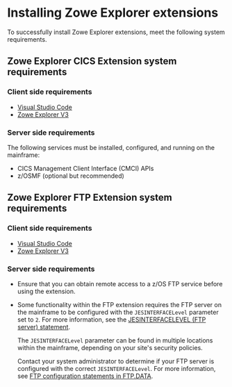 # Installing Zowe Explorer extensions

To successfully install Zowe Explorer extensions, meet the following system requirements.

## Zowe Explorer CICS Extension system requirements

### Client side requirements

- [Visual Studio Code](https://code.visualstudio.com/download)
- [Zowe Explorer V3](../user-guide/ze-install#installing-zowe-explorer)

### Server side requirements

The following services must be installed, configured, and running on the mainframe:

- CICS Management Client Interface (CMCI) APIs
- z/OSMF (optional but recommended)

## Zowe Explorer FTP Extension system requirements

### Client side requirements

- [Visual Studio Code](https://code.visualstudio.com/download)
- [Zowe Explorer V3](../user-guide/ze-install#installing-zowe-explorer)

### Server side requirements

- Ensure that you can obtain remote access to a z/OS FTP service before using the extension.

- Some functionality within the FTP extension requires the FTP server on the mainframe to be configured with the `JESINTERFACELevel` parameter set to `2`. For more information, see the [JESINTERFACELEVEL (FTP server) statement](https://www.ibm.com/docs/en/zos/2.5.0?topic=protocol-jesinterfacelevel-ftp-server-statement).

     The `JESINTERFACELevel` parameter can be found in multiple locations within the mainframe, depending on your site's security policies.

    Contact your system administrator to determine if your FTP server is configured with the correct `JESINTERFACELevel`. For more information, see [FTP configuration statements in FTP.DATA](https://www.ibm.com/docs/en/zos/2.5.0?topic=protocol-ftp-configuration-statements-in-ftpdata).